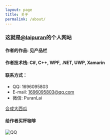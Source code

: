 ```yaml
---
layout: page
title: 关于
permalink: /about/
---
```

### 这就是[@laipuran](https://github.com/laipuran)的个人网站

#### 作者的作品: 见产品栏

#### 作者技术栈: C#, C++, WPF, .NET, UWP, Xamarin

#### 联系方式：
- QQ: 1696095803
- E-mail: 1696095803@qq.com
- 微信: PuranLai

[合成大西瓜](/BigWatermelon/index.html)
<script src="https://utteranc.es/client.js"
        repo="laipuran/laipuran.github.io"
        issue-term="title"
        label="💬Comment"
        theme="github-dark"
        crossorigin="anonymous"
        async>
</script>
#### 给作者买杯咖啡
![QQ](https://laipuran.github.io/blog-img/QQ捐赠.png)